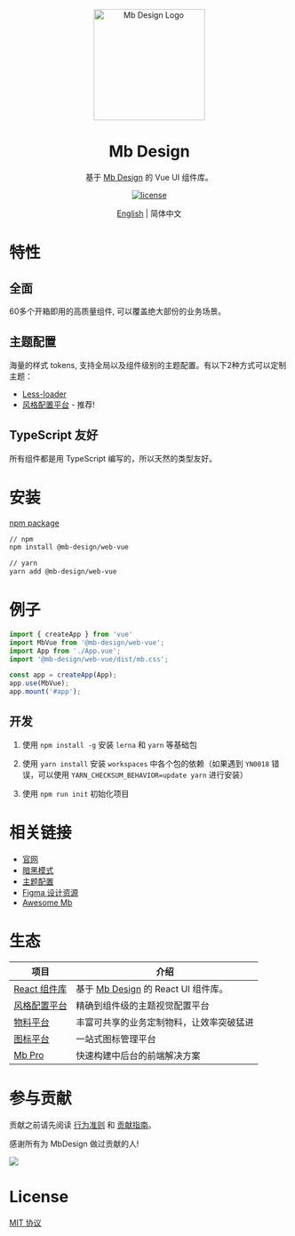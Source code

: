 <div align="center">
  <a href="https://mb.design" target="_blank">
    <img alt="Mb Design Logo" width="200" src="https://avatars.githubusercontent.com/u/64576149?s=200&v=4"/>
  </a>
</div>

<div align="center">
  <h1>Mb Design</h1>
</div>

<div align="center">

基于 [Mb Design](https://mb.design/) 的 Vue UI 组件库。

[![license](https://img.shields.io/badge/license-MIT-blue.svg)](https://github.com/mb-design/mb-design-vue/blob/main/LICENSE)

</div>

<div align="center">

[English](./README.md) | 简体中文

</div>

# 特性

## 全面

60多个开箱即用的高质量组件, 可以覆盖绝大部份的业务场景。

## 主题配置

海量的样式 tokens, 支持全局以及组件级别的主题配置。有以下2种方式可以定制主题：

* [Less-loader](https://mb.design/vue/docs/theme)
* [风格配置平台](https://mb.design/themes) - 推荐!

## TypeScript 友好

所有组件都是用 TypeScript 编写的，所以天然的类型友好。

# 安装

[npm package](https://www.npmjs.com/package/@mb-design/web-vue)

```bash
// npm
npm install @mb-design/web-vue

// yarn
yarn add @mb-design/web-vue
```

# 例子

```typescript
import { createApp } from 'vue'
import MbVue from '@mb-design/web-vue';
import App from './App.vue';
import '@mb-design/web-vue/dist/mb.css';

const app = createApp(App);
app.use(MbVue);
app.mount('#app');
```

## 开发

1. 使用 `npm install -g` 安装 `lerna` 和 `yarn` 等基础包

2. 使用 `yarn install` 安装 `workspaces` 中各个包的依赖（如果遇到 `YN0018` 错误，可以使用 `YARN_CHECKSUM_BEHAVIOR=update yarn` 进行安装）

3. 使用 `npm run init` 初始化项目


# 相关链接

* [官网](https://mb.design/)
* [暗黑模式](https://mb.design/vue/docs/dark)
* [主题配置](https://mb.design/vue/docs/theme)
* [Figma 设计资源](https://www.figma.com/file/FVu1DydEeXvJqXrkOb90Oi/MbDesign%E7%BB%84%E4%BB%B6%E8%AE%BE%E8%AE%A1_2.0?node-id=5472%3A308)
* [Awesome Mb](https://github.com/mb-design/awesome-mb)

# 生态

| 项目               | 介绍                                             |
| --------------------- | ------------------------------------------------------- |
| [React 组件库] | 基于 [Mb Design](https://mb.design/) 的 React UI 组件库。 |
| [风格配置平台] | 精确到组件级的主题视觉配置平台 |
| [物料平台] | 丰富可共享的业务定制物料，让效率突破猛进 |
| [图标平台] | 一站式图标管理平台 |
| [Mb Pro] | 快速构建中后台的前端解决方案 |

[React 组件库]: https://mb.design/react/docs/start
[风格配置平台]: https://mb.design/themes
[物料平台]: https://mb.design/material
[图标平台]: https://mb.design/iconbox
[Mb Pro]: https://mb.design/pro/

# 参与贡献

贡献之前请先阅读 [行为准则](./CODE_OF_CONDUCT.md) 和 [贡献指南](./CONTRIBUTING.zh-CN.md)。

感谢所有为 MbDesign 做过贡献的人!

<a href="https://github.com/mb-design/mb-design-vue/graphs/contributors"><img src="https://contrib.rocks/image?repo=mb-design/mb-design-vue" /></a>

# License

[MIT 协议](./LICENSE)
